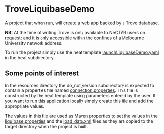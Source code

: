 TroveLiquibaseDemo
==================

A project that when run, will create a web app backed by a Trove database.

__NB:__ At the time of writing Trove is only available to NeCTAR users on
request: and it is only accessible within the confines of a Melbourne 
University network address.

To run the project simply use the heat template [launchLiquibaseDemo.yaml](heat/launchLiquibaseDemo.yaml) 
in the heat subdirectory.

Some points of interest
-----------------------
In the resources directory the do_not_version subdirectory is expected to 
contain a properties file named [connection.properties](src/main/resources/do_not_version/connection.properties).
This file is constructed by the heat template using parameters entered by the
user. If you want to run this application locally simply create this file
and add the appropriate values.

The values in this file are used as Maven properties to set the values in
the [liquibase.properties](src/main/resources/connections/liquibase.properties)
and the [load_data.xml](src/main/resources/liquibase/load_data.xml) files
as they are copied to the target directory when the project is built.
